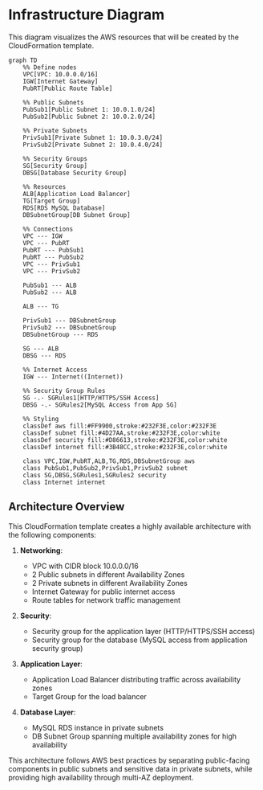 # Infrastructure Diagram

This diagram visualizes the AWS resources that will be created by the CloudFormation template.

```mermaid
graph TD
    %% Define nodes
    VPC[VPC: 10.0.0.0/16]
    IGW[Internet Gateway]
    PubRT[Public Route Table]
    
    %% Public Subnets
    PubSub1[Public Subnet 1: 10.0.1.0/24]
    PubSub2[Public Subnet 2: 10.0.2.0/24]
    
    %% Private Subnets
    PrivSub1[Private Subnet 1: 10.0.3.0/24]
    PrivSub2[Private Subnet 2: 10.0.4.0/24]
    
    %% Security Groups
    SG[Security Group]
    DBSG[Database Security Group]
    
    %% Resources
    ALB[Application Load Balancer]
    TG[Target Group]
    RDS[RDS MySQL Database]
    DBSubnetGroup[DB Subnet Group]
    
    %% Connections
    VPC --- IGW
    VPC --- PubRT
    PubRT --- PubSub1
    PubRT --- PubSub2
    VPC --- PrivSub1
    VPC --- PrivSub2
    
    PubSub1 --- ALB
    PubSub2 --- ALB
    
    ALB --- TG
    
    PrivSub1 --- DBSubnetGroup
    PrivSub2 --- DBSubnetGroup
    DBSubnetGroup --- RDS
    
    SG --- ALB
    DBSG --- RDS
    
    %% Internet Access
    IGW --- Internet((Internet))
    
    %% Security Group Rules
    SG -.- SGRules1[HTTP/HTTPS/SSH Access]
    DBSG -.- SGRules2[MySQL Access from App SG]
    
    %% Styling
    classDef aws fill:#FF9900,stroke:#232F3E,color:#232F3E
    classDef subnet fill:#4D27AA,stroke:#232F3E,color:white
    classDef security fill:#D86613,stroke:#232F3E,color:white
    classDef internet fill:#3B48CC,stroke:#232F3E,color:white
    
    class VPC,IGW,PubRT,ALB,TG,RDS,DBSubnetGroup aws
    class PubSub1,PubSub2,PrivSub1,PrivSub2 subnet
    class SG,DBSG,SGRules1,SGRules2 security
    class Internet internet
```

## Architecture Overview

This CloudFormation template creates a highly available architecture with the following components:

1. **Networking**:
   - VPC with CIDR block 10.0.0.0/16
   - 2 Public subnets in different Availability Zones
   - 2 Private subnets in different Availability Zones
   - Internet Gateway for public internet access
   - Route tables for network traffic management

2. **Security**:
   - Security group for the application layer (HTTP/HTTPS/SSH access)
   - Security group for the database (MySQL access from application security group)

3. **Application Layer**:
   - Application Load Balancer distributing traffic across availability zones
   - Target Group for the load balancer

4. **Database Layer**:
   - MySQL RDS instance in private subnets
   - DB Subnet Group spanning multiple availability zones for high availability

This architecture follows AWS best practices by separating public-facing components in public subnets and sensitive data in private subnets, while providing high availability through multi-AZ deployment.